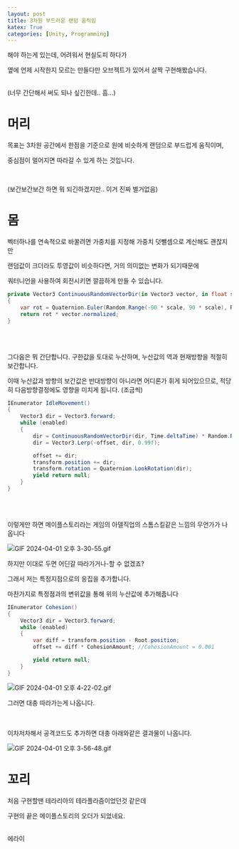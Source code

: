 ```yaml
---
layout: post
title: 3차원 부드러운 랜덤 움직임
katex: True
categories: [Unity, Programming]
---
```


해야 하는게 있는데, 어려워서 현실도피 하다가 

옆에 언제 시작한지 모르는 만들다만 오브젝트가 있어서 살짝 구현해봤습니다. 

<br>
(너무 간단해서 써도 되나 싶긴한데.. 흠…)

# 머리

목표는 3차원 공간에서 한점을 기준으로 원에 비슷하게 랜덤으로 부드럽게 움직이며, 

중심점이 멀어지면 따라갈 수 있게 하는 것입니다.

<br>

(보간보간보간 하면 뭐 되긴하겠지만.. 이거 진짜 별거없음)

# 몸

벡터하나를 연속적으로 바꿀려면 가중치를 지정해 가중치 덧뺄셈으로 계산해도 괜찮지만

랜덤값이 크더라도 투영값이 비슷하다면, 거의 의미없는 변화가 되기때문에 

쿼터니언을 사용하여 회전시키면 깔끔하게 만들 수 있습니다.

```csharp
private Vector3 ContinuousRandomVectorDir(in Vector3 vector, in float scale)
{
    var rot = Quaternion.Euler(Random.Range(-90 * scale, 90 * scale), Random.Range(-90 * scale, 90 * scale), Random.Range(-90 * scale, 90 * scale));
    return rot * vector.normalized;
}
```
<br>
<br>

그다음은 뭐 간단합니다. 구한값을 토대로 누산하며, 누산값의 역과 현재방향을 적절히 보간합니다.

이때 누산값과 방향의 보간값은 반대방향이 아니라면 어디론가 휘게 되어있으므로, 적당히 다음방향결정에도 영향을 미치게 됩니다. (조금씩)

```csharp
IEnumerator IdleMovement()
{
    Vector3 dir = Vector3.forward;
    while (enabled)
    {
        dir = ContinuousRandomVectorDir(dir, Time.deltaTime) * Random.Range(0.1f, 0.8f) * IdleSpeed * SpeedFactor;
        dir = Vector3.Lerp(-offset, dir, 0.99f);

        offset += dir;
        transform.position += dir;
        transform.rotation = Quaternion.LookRotation(dir);
        yield return null;
    }
}
```
<br>
<br>

이렇게만 하면 메이플스토리라는 게임의 아델직업의 스톰스킬같은 느낌의 무언가가 나옵니다

![GIF 2024-04-01 오후 3-30-55.gif](/assets/maple_order/GIF_2024-04-01_%EC%98%A4%ED%9B%84_3-30-55.gif)

하지만 이대로 두면 어딘갈 따라가거나-할 수 없겠죠?

그래서 저는 특정지점으로의 응집을 추가합니다.

마찬가지로 특정점과의 변위값을 통해 위의 누산값에 추가해줍니다

```csharp
IEnumerator Cohesion()
{
    Vector3 dir = Vector3.forward;
    while (enabled)
    {
        var diff = transform.position - Root.position;
        offset += diff * CohesionAmount; //CohesionAmount = 0.001

        yield return null;
    }
}
```

![GIF 2024-04-01 오후 4-22-02.gif](/assets/maple_order/GIF_2024-04-01_%EC%98%A4%ED%9B%84_4-22-02.gif)

그러면 대충 따라가는게 나옵니다.
<br>
<br>
<br>

이차저차해서 공격코드도 추가하면 대충 아래와같은 결과물이 나옵니다.

![GIF 2024-04-01 오후 3-56-48.gif](/assets/maple_order/GIF_2024-04-01_%EC%98%A4%ED%9B%84_3-56-48.gif)

# 꼬리

처음 구현할땐 테라리아의 테라플라즘이었던것 같은데 

구현의 끝은 메이플스토리의 오더가 되었네요.
<br>
<br>

에라이
